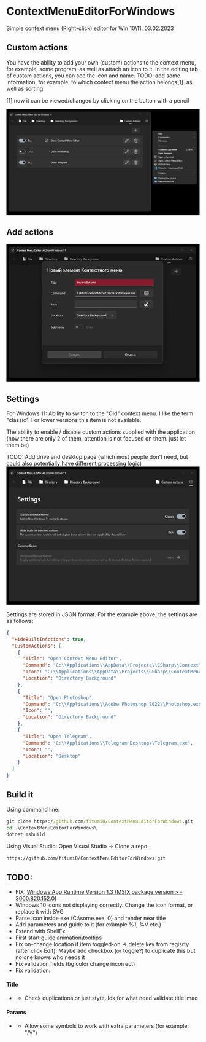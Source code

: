 # ContextMenuEditorForWindows
Simple context menu (Right-click) editor for Win 10\11. 03.02.2023

## Custom actions
You have the ability to add your own (custom) actions to the context menu, for example, some program, as well as attach an icon to it.
In the editing tab of custom actions, you can see the icon and name. 
TODO: add some information, for example, to which context menu the action belongs[1]. as well as sorting

[1] now it can be viewed/changed by clicking on the button with a pencil

![Custom Actions Preview](https://github.com/fitumi0/ContextMenuEditorForWindows/blob/master/Screenshots/Custom%20Actions.png "Custom Actions Preview")

## Add actions

![Add action](https://github.com/fitumi0/ContextMenuEditorForWindows/blob/master/Screenshots/New%20Element.png)

## Settings
For Windows 11: Ability to switch to the "Old" context menu. I like the term "classic".
For lower versions this item is not available.

The ability to enable / disable custom actions supplied with the application (now there are only 2 of them, attention is not focused on them. just let them be)

TODO: Add drive and desktop page (which most people don't need, but could also potentially have different processing logic)
![Settings](https://github.com/fitumi0/ContextMenuEditorForWindows/blob/master/Screenshots/Settings.png "Settings")

Settings are stored in JSON format. For the example above, the settings are as follows:
```JSON
{
  "HideBuiltInActions": true,
  "CustomActions": [
    {
      "Title": "Open Context Menu Editor",
      "Command": "C:\\Applications\\AppData\\Projects\\CSharp\\ContextMenuEditorForWindowsLatest\\ContextMenuEditorForWindows\\bin\\x64\\Debug\\net6.0-windows10.0.19041.0\\ContextMenuEditorForWindows.exe",
      "Icon": "C:\\Applications\\AppData\\Projects\\CSharp\\ContextMenuEditorForWindowsLatest\\ContextMenuEditorForWindows\\Assets\\EditMenuW.ico",
      "Location": "Directory Background"
    },
    {
      "Title": "Open Photoshop",
      "Command": "C:\\Applications\\Adobe Photoshop 2022\\Photoshop.exe",
      "Icon": "",
      "Location": "Directory Background"
    },
    {
      "Title": "Open Telegram",
      "Command": "C:\\Applications\\Telegram Desktop\\Telegram.exe",
      "Icon": "",
      "Location": "Desktop"
    }
  ]
}
```

## Build it

Using command line:
```cmd
git clone https://github.com/fitumi0/ContextMenuEditorForWindows.git
cd .\ContextMenuEditorForWindows\
dotnet msbuild
```
Using Visual Studio:
Open Visual Studio -> Clone a repo.
```cmd
https://github.com/fitumi0/ContextMenuEditorForWindows.git
```

## TODO: 
- FIX: [Windows App Runtime Version 1.3 (MSIX package version > - 3000.820.152.0)](https://github.com/fitumi0/ContextMenuEditorForWindows/issues/1)
- Windows 10 icons not displaying correctly. Change the icon format, or replace it with SVG
- Parse icon inside exe (C:\\some.exe, 0) and render near title
- Add parameters and guide to it (for example %1, %V etc.)
- Extend with ShellEx
- First start guide animation\tooltips
- Fix on-change location if item toggled-on -> delete key from regisrty (after click Edit). Maybe add checkbox (or toggle?) to duplicate this but no one knows who needs it
- Fix validation fields (bg color change incorrect)
- Fix validation:
#### Title
- - Check duplications or just styte. Idk for what need validate title lmao
#### Params
- - Allow some symbols to work with extra parameters (for example: "/V") 

